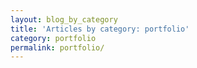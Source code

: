 ```yaml
---
layout: blog_by_category
title: 'Articles by category: portfolio'
category: portfolio
permalink: portfolio/
---
```

